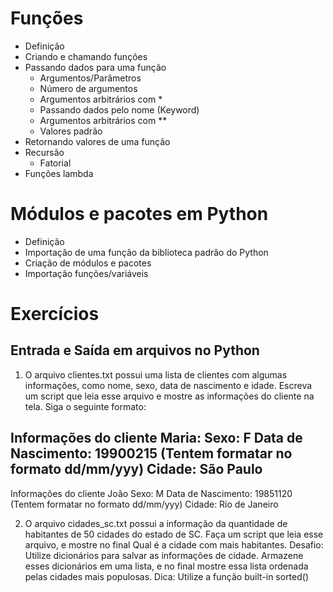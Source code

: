# Funções
* Definição
* Criando e chamando funções
* Passando dados para uma função
    * Argumentos/Parâmetros
    * Número de argumentos
    * Argumentos arbitrários com *
    * Passando dados pelo nome (Keyword)
    * Argumentos arbitrários com **
    * Valores padrão
* Retornando valores de uma função
* Recursão
    * Fatorial
* Funções lambda

# Módulos e pacotes em Python
* Definição
* Importação de uma função da biblioteca padrão do Python
* Criação de módulos e pacotes
* Importação funções/variáveis

# Exercícios

## Entrada e Saída em arquivos no Python

1. O arquivo clientes.txt possui uma lista de clientes com algumas informações, como nome, sexo, data de nascimento e idade. Escreva um script que leia esse arquivo e mostre as informações do cliente na tela. Siga o seguinte formato:

Informações do cliente Maria:
Sexo: F
Data de Nascimento: 19900215 (Tentem formatar no formato dd/mm/yyy)
Cidade: São Paulo
----------------------------------------------------

Informações do cliente João
Sexo: M
Data de Nascimento: 19851120 (Tentem formatar no formato dd/mm/yyy)
Cidade: Rio de Janeiro


2. O arquivo cidades_sc.txt possui a informação da quantidade de habitantes de 50
cidades do estado de SC. Faça um script que leia esse arquivo, e mostre no final
Qual é a cidade com mais habitantes.
Desafio: Utilize dicionários para salvar as informações de cidade. Armazene esses
dicionários em uma lista, e no final mostre essa lista ordenada pelas cidades
mais populosas. Dica: Utilize a função built-in sorted()
